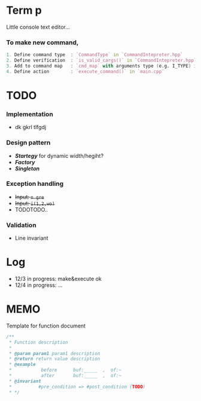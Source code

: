 # Term p
Little console text editor...  
  
### To make new command,
```D
1. Define command type  : `CommandType` in `CommandIntepreter.hpp`
2. Define verification  : `is_valid_cargs()` in `CommandIntepreter.hpp`
3. Add to command map   : `cmd_map` with arguments type (e.g. I_TYPE) in `CommandIntepreter.hpp`
4. Define action        : `execute_command()` in `main.cpp`
```

# TODO
### Implementation
- dk gkrl tlfgdj
### Design pattern
- ***Startegy*** for dynamic width/hegiht?
- ***Factory***
- ***Singleton***

### Exception handling
- <s>Input: `n gre`</s>
- <s>Input: `i(1,2,wo)`</s>
- TODOTODO..

### Validation
- Line invariant

# Log
- 12/3 in progress: make&execute ok
- 12/4 in progress: ...







# MEMO
Template for function document
```C++
/** 
 * Function description
 * 
 * @param param1 param1 description
 * @return return value description
 * @example
 *           before      buf:_____  ,  of:~
 *           after       buf:_____  ,  of:~
 * @invariant
 *          #pre_condition => #post_condition (TODO)
 * */
```

